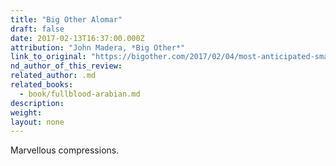 ```yaml
---
title: "Big Other Alomar"
draft: false
date: 2017-02-13T16:37:00.000Z
attribution: "John Madera, *Big Other*"
link_to_original: "https://bigother.com/2017/02/04/most-anticipated-small-press-books-of-2017/"
nd_author_of_this_review:
related_author: .md
related_books:
  - book/fullblood-arabian.md
description:
weight:
layout: none
---
```

Marvellous compressions.

